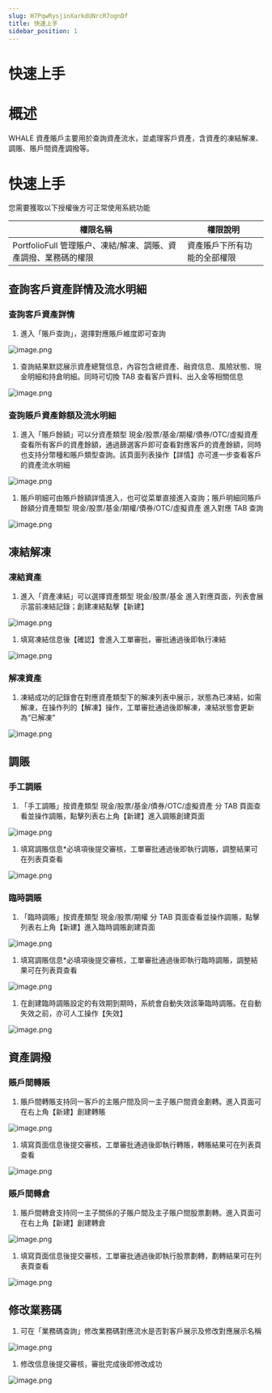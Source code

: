 ```yaml
---
slug: H7PqwRysjinXarkdUNrcR7ognDf
title: 快速上手
sidebar_position: 1
---
```



# 快速上手


# 概述


WHALE 資產賬戶主要用於查詢資產流水，並處理客戶資產，含資產的凍結解凍、調賬、賬戶間資產調撥等。


# 快速上手


您需要獲取以下授權後方可正常使用系統功能


| 權限名稱                                    | 權限說明            |
| --------------------------------------- | --------------- |
| PortfolioFull 管理賬户、凍結/解凍、調賬、資產調撥、業務碼的權限 | 資產賬戶下所有功能的全部權限  |


## 查詢客戶資產詳情及流水明細


### 查詢客戶資產詳情

1. 進入「賬戶查詢」，選擇對應賬戶維度即可查詢

![image.png](/assets/d762284ba0d2a7a35f118e61dee13215.png)

1. 查詢結果默認展示資產總覽信息，內容包含總資產、融資信息、風險狀態、現金明細和持倉明細。同時可切換 TAB 查看客戶資料、出入金等相關信息

![image.png](/assets/a382e3238e05f8d40cebaca4eba7e2e4.png)


### 查詢賬戶資產餘額及流水明細

1. 進入「賬戶餘額」可以分資產類型 現金/股票/基金/期權/債券/OTC/虛擬資產 查看所有客戶的資產餘額，通過篩選客戶即可查看對應客戶的資產餘額，同時也支持分幣種和賬戶類型查詢。該頁面列表操作【詳情】亦可進一步查看客戶的資產流水明細

![image.png](/assets/bbfdd5c1629ba9b17ff7a0fb03b8f51b.png)

1. 賬戶明細可由賬戶餘額詳情進入，也可從菜單直接進入查詢；賬戶明細同賬戶餘額分資產類型 現金/股票/基金/期權/債券/OTC/虛擬資產 進入對應 TAB 查詢

![image.png](/assets/fa786a72702950f70beb6c899b80ec22.png)


## 凍結解凍


### 凍結資產

1. 進入「資產凍結」可以選擇資產類型 現金/股票/基金 進入對應頁面，列表會展示當前凍結記錄；創建凍結點擊【新建】

![image.png](/assets/669a68815195e0491aa2f7c8c24c3528.png)

1. 填寫凍結信息後【確認】會進入工單審批，審批通過後即執行凍結

![image.png](/assets/d8b8b569711447b4fc8beea6870861ef.png)


### 解凍資產

1. 凍結成功的記錄會在對應資產類型下的解凍列表中展示，狀態為已凍結，如需解凍，在操作列的【解凍】操作，工單審批通過後即解凍，凍結狀態會更新為“已解凍”

![image.png](/assets/7a8fee73ada61e589647bff0b530ec22.png)


## 調賬


### 手工調賬

1. 「手工調賬」按資產類型 現金/股票/基金/債券/OTC/虛擬資產 分 TAB 頁面查看並操作調賬，點擊列表右上角【新建】進入調賬創建頁面

![image.png](/assets/1413d1b316588fccab88b847a236b5c8.png)

1. 填寫調賬信息*必填項後提交審核，工單審批通過後即執行調賬，調整結果可在列表頁查看

![image.png](/assets/98ddaa1ba4eb2078b474d9f0ddf0c894.png)


### 臨時調賬

1. 「臨時調賬」按資產類型 現金/股票/期權 分 TAB 頁面查看並操作調賬，點擊列表右上角【新建】進入臨時調賬創建頁面

![image.png](/assets/399ec090ec7b451e98be96c7e06a0888.png)

1. 填寫調賬信息*必填項後提交審核，工單審批通過後即執行臨時調賬，調整結果可在列表頁查看

![image.png](/assets/b04c55af2830a7a3888c30e7d682ad81.png)

1. 在創建臨時調賬設定的有效期到期時，系統會自動失效該筆臨時調賬。在自動失效之前，亦可人工操作【失效】

![image.png](/assets/885d849834960f2107c61204803b7c90.png)


## 資產調撥


### 賬戶間轉賬

1. 賬戶間轉賬支持同一客戶的主賬户間及同一主子賬户間資金劃轉。進入頁面可在右上角【新建】創建轉賬

![image.png](/assets/fcdb2a6d2e55d470be61a27b974e8f68.png)

1. 填寫頁面信息後提交審核，工單審批通過後即執行轉賬，轉賬結果可在列表頁查看

![image.png](/assets/eff20d6967e3a3c07d443717d08822c1.png)


### 賬戶間轉倉

1. 賬戶間轉倉支持同一主子關係的子賬户間及主子賬户間股票劃轉。進入頁面可在右上角【新建】創建轉倉

![image.png](/assets/fae7e15dc96caef512858f46fbfb5442.png)

1. 填寫頁面信息後提交審核，工單審批通過後即執行股票劃轉，劃轉結果可在列表頁查看

![image.png](/assets/e25a1e43a333c128287d69fda92d572f.png)


## 修改業務碼

1. 可在「業務碼查詢」修改業務碼對應流水是否對客戶展示及修改對應展示名稱

![image.png](/assets/87c34e9e9f94fda4cb38fe447761350e.png)

1. 修改信息後提交審核，審批完成後即修改成功

![image.png](/assets/d1f6ed3058dd1f5d1f48b2fff9147ab5.png)

